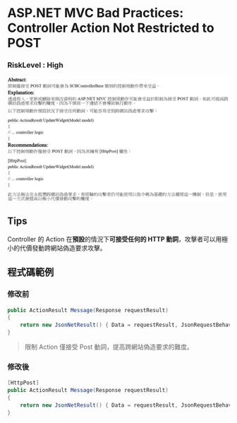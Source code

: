 # <span>ASP.NET</span> MVC Bad Practices: Controller Action Not Restricted to POST

### RiskLevel : High

![ASP.NET_MVC_Bad_Practices_Controller_Action_Not_Restricted_to_POST_1](/Fortify/High/ASP.NET_MVC_Bad_Practices_Controller_Action_Not_Restricted_to_POST/ASP.NET_MVC_Bad_Practices_Controller_Action_Not_Restricted_to_POST_1.png   "ASP.NET_MVC_Bad_Practices_Controller_Action_Not_Restricted_to_POST")

## Tips
Controller 的 Action 在**預設**的情況下**可接受任何的 HTTP 動詞**，攻擊者可以用極小的代價發動跨網站偽造要求攻擊。

## 程式碼範例

### 修改前

``` C#
public ActionResult Message(Response requestResult)
{
    return new JsonNetResult() { Data = requestResult, JsonRequestBehavior = JsonRequestBehavior.AllowGet };
}
```

> 限制 Action 僅接受 Post 動詞，提高跨網站偽造要求的難度。

### 修改後

```C#
[HttpPost]
public ActionResult Message(Response requestResult)
{
    return new JsonNetResult() { Data = requestResult, JsonRequestBehavior = JsonRequestBehavior.AllowGet };
}
```